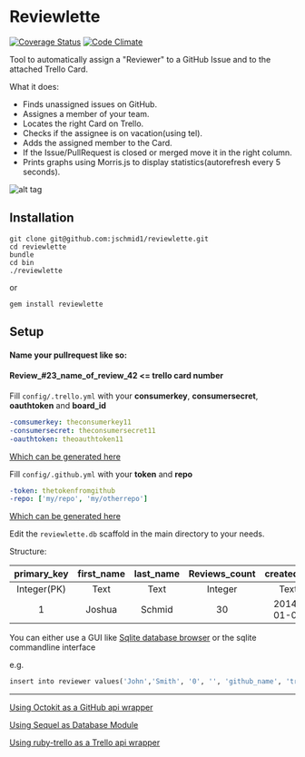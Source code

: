 Reviewlette
===========

[![Coverage Status](https://img.shields.io/coveralls/jschmid1/reviewlette.svg)](https://coveralls.io/r/jschmid1/reviewlette)
[![Code Climate](https://codeclimate.com/github/jschmid1/reviewlette.png)](https://codeclimate.com/github/jschmid1/reviewlette)

Tool to automatically assign a "Reviewer" to a GitHub Issue and to the attached Trello Card.


What it does:

- Finds unassigned issues on GitHub.
- Assignes a member of your team.
- Locates the right Card on Trello.
- Checks if the assignee is on vacation(using tel).
- Adds the assigned member to the Card.
- If the Issue/PullRequest is closed or merged move it in the right column.
- Prints graphs using Morris.js to display statistics(autorefresh every 5 seconds).


![alt tag](http://h.dropcanvas.com/72fj0/graph.jpg)


## Installation

```
git clone git@github.com:jschmid1/reviewlette.git
cd reviewlette
bundle
cd bin
./reviewlette
```

or

```
gem install reviewlette
```


## Setup

#### Name your pullrequest like so:
#### Review_#23_name_of_review_42  <= trello card number

Fill `config/.trello.yml` with your **consumerkey**, **consumersecret**, **oauthtoken** and **board_id**

```yml
-comsumerkey: theconsumerkey11
-consumersecret: theconsumersecret11
-oauthtoken: theoauthtoken11
```

[Which can be generated here](https://trello.com/1/appKey/generate)

Fill `config/.github.yml` with your **token** and **repo**

```yml
-token: thetokenfromgithub
-repo: ['my/repo', 'my/otherrepo']
```

[Which can be generated here](https://github.com/settings/applications/new)


Edit the `reviewlette.db` scaffold in the main directory to your needs.

Structure:

| primary_key   | first_name     | last_name     | Reviews_count  | created_at    | github_name   | trello_name   | vacation_status | tel_name      |
|:-------------:|:-------------: |:-------------:|:-------------: |:-------------:|:-------------:|:-------------:|:-------------:  |:-------------:|
| Integer(PK)   | Text           | Text          | Integer        | Text          |  Text         |Text           |          Numeric|           Text|
| 1             | Joshua         | Schmid        | 30             | 2014-01-01    |  jschmid1     |jschmid1       |          false  |        jschmid|




You can either use a GUI like [Sqlite database browser](http://sqlitebrowser.org/) or the sqlite commandline interface

e.g.

```ruby
insert into reviewer values('John','Smith', '0', '', 'github_name', 'trello_name', 'false', 'tel_name');
```

---

[Using Octokit as a GitHub api wrapper](https://github.com/octokit/octokit.rb)

[Using Sequel as Database Module](https://github.com/jeremyevans/sequel)

[Using ruby-trello as a Trello api wrapper](https://github.com/jeremytregunna/ruby-trello)



